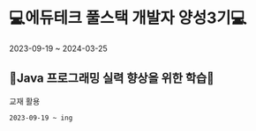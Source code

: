 # 💻에듀테크 풀스택 개발자 양성3기💻
2023-09-19 ~ 2024-03-25


## 🔨Java 프로그래밍 실력 향상을 위한 학습🔨

교재 활용

```bash
2023-09-19 ~ ing
```
##
